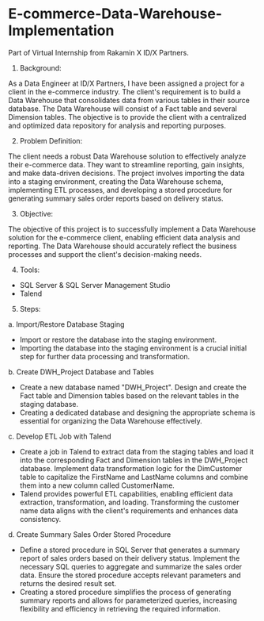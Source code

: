 # E-commerce-Data-Warehouse-Implementation
Part of Virtual Internship from Rakamin X ID/X Partners.

1. Background:

As a Data Engineer at ID/X Partners, I have been assigned a project for a client in the e-commerce industry. The client's requirement is to build a Data Warehouse that consolidates data from various tables in their source database. The Data Warehouse will consist of a Fact table and several Dimension tables. The objective is to provide the client with a centralized and optimized data repository for analysis and reporting purposes.

2. Problem Definition:

The client needs a robust Data Warehouse solution to effectively analyze their e-commerce data. They want to streamline reporting, gain insights, and make data-driven decisions. The project involves importing the data into a staging environment, creating the Data Warehouse schema, implementing ETL processes, and developing a stored procedure for generating summary sales order reports based on delivery status.

3. Objective:

The objective of this project is to successfully implement a Data Warehouse solution for the e-commerce client, enabling efficient data analysis and reporting. The Data Warehouse should accurately reflect the business processes and support the client's decision-making needs.

4. Tools:
- SQL Server & SQL Server Management Studio
- Talend

5. Steps:

a. Import/Restore Database Staging
- Import or restore the database into the staging environment.
- Importing the database into the staging environment is a crucial initial step for further data processing and transformation.

b. Create DWH_Project Database and Tables
- Create a new database named "DWH_Project". Design and create the Fact table and Dimension tables based on the relevant tables in the staging database.
- Creating a dedicated database and designing the appropriate schema is essential for organizing the Data Warehouse effectively.

c. Develop ETL Job with Talend
- Create a job in Talend to extract data from the staging tables and load it into the corresponding Fact and Dimension tables in the DWH_Project database. Implement data transformation logic for the DimCustomer table to capitalize the FirstName and LastName columns and combine them into a new column called CustomerName.
- Talend provides powerful ETL capabilities, enabling efficient data extraction, transformation, and loading. Transforming the customer name data aligns with the client's requirements and enhances data consistency.

d. Create Summary Sales Order Stored Procedure
- Define a stored procedure in SQL Server that generates a summary report of sales orders based on their delivery status. Implement the necessary SQL queries to aggregate and summarize the sales order data. Ensure the stored procedure accepts relevant parameters and returns the desired result set.
- Creating a stored procedure simplifies the process of generating summary reports and allows for parameterized queries, increasing flexibility and efficiency in retrieving the required information.
